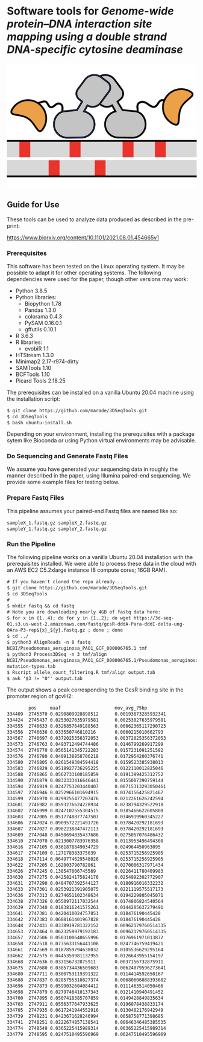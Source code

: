 # Software tools for <i>Genome-wide protein–DNA interaction site mapping using a double strand DNA-specific cytosine deaminase</i>
![logo](/title.png)
## Guide for Use
These tools can be used to analyze data produced as described in the pre-print:

  https://www.biorxiv.org/content/10.1101/2021.08.01.454665v1

### Prerequisites
This software has been tested on the Linux operating system. It may be possible to adapt it for other operating systems. The following dependencies were used for the paper, though other versions may work:
* Python 3.8.5
* Python libraries:
  * Biopython 1.78
  * Pandas 1.3.0
  * colorama 0.4.3
  * PySAM 0.16.0.1
  * gffutils 0.10.1
* R 3.6.3
* R libraries:
  * evobiR 1.1
* HTStream 1.3.0 
* Minimap2 2.17-r974-dirty
* SAMTools 1.10
* BCFTools 1.10
* Picard Tools 2.18.25

The prerequisites can be installed on a vanilla Ubuntu 20.04 machine using the installation script:

    $ git clone https://github.com/marade/3DSeqTools.git
    $ cd 3DSeqTools
    $ bash ubuntu-install.sh

Depending on your environment, installing the prerequisites with a package sytem like Bioconda or using Python virtual environments may be advisable.

### Do Sequencing and Generate Fastq Files
We assume you have generated your sequencing data in roughly the manner described in the paper, using Illumina paired-end sequencing. We provide some example files for testing below.
### Prepare Fastq Files
This pipeline assumes your paired-end Fastq files are named like so:

    sampleX_1.fastq.gz sampleX_2.fastq.gz
    sampleY_1.fastq.gz sampleY_2.fastq.gz

### Run the Pipeline
The following pipeline works on a vanilla Ubuntu 20.04 installation with the prerequisites installed. We were able to process these data in the cloud with an AWS EC2 C5.2xlarge instance (8 compute cores; 16GB RAM).

    # If you haven't cloned the repo already...
    $ git clone https://github.com/marade/3DSeqTools.git
    $ cd 3DSeqTools
    #
    $ mkdir fastq && cd fastq
    # Note you are downloading nearly 4GB of fastq data here:
    $ for x in {1..4}; do for y in {1..2}; do wget https://3d-seq-01.s3.us-west-2.amazonaws.com/fastq/gcsR-dddA-Para-dddI-delta-ung-0Ara-P3-rep${x}_${y}.fastq.gz ; done ; done
    $ cd ../
    $ python3 AlignReads -n 8 fastq NCBI/Pseudomonas_aeruginosa_PAO1_GCF_000006765.1 tmf
    $ python3 Process3DSeq -n 3 tmf/align NCBI/Pseudomonas_aeruginosa_PAO1_GCF_000006765.1/Pseudomonas_aeruginosa_PAO1_GCF_000006765.1.fna mutation-types.tab
    $ Rscript allele_count_filtering.R tmf/align output.tab
    $ awk '$3 != "0"' output.tab
    
The output shows a peak corresponding to the GcsR binding site in the promoter region of gcvH2:

            pos     maaf                    mov_avg_75bp
    334409  2745370 0.0290809928898512      0.00193873285932341
    334424  2745437 0.0253027635979581      0.00253027635979581
    334555  2746633 0.0326857649188563      0.00662365117290723
    334556  2746636 0.033550746810216       0.0060215010662793
    334567  2746697 0.0372025356372053      0.00372025356372053
    334573  2746763 0.0493712494744486      0.0146799269917299
    334574  2746770 0.0565141345722283      0.0157231091251582
    334576  2746780 0.0409138858706218      0.0172954200376741
    334580  2746805 0.0261549304594418      0.0159523385938013
    334583  2746829 0.0518927736295225      0.0122110012825046
    334588  2746865 0.0562733100185859      0.0191399425312752
    334590  2746879 0.0832333416646441      0.0155007390759144
    334594  2746919 0.0247753203440407      0.00715313293050461
    334597  2746946 0.0252966101694915      0.0174156425821467
    334599  2746970 0.0299255477207476      0.0212261626242594
    334601  2746982 0.0593276624228934      0.0238794329522918
    334602  2746999 0.0247107555304515      0.0385466622605808
    334603  2747005 0.0517748877747507      0.0346919960345227
    334606  2747024 0.0909572221491726      0.0378420292181693
    334607  2747027 0.0902238847472113      0.0378420292181693
    334609  2747048 0.0450694835437686      0.0275057076486432
    334610  2747070 0.0213007783976358      0.0113953496494308
    334616  2747105 0.0361878849034729      0.024964450963095
    334617  2747109 0.127178383375039       0.0253715256925905
    334618  2747114 0.0649774629548026      0.0253715256925905
    334622  2747205 0.162003790782861       0.0270006317971434
    334626  2747245 0.138547006745569       0.0226411780409983
    334630  2747275 0.0425824175824176      0.0254992302772907
    334631  2747290 0.0484707392544127      0.0180916016332232
    334633  2747301 0.0253921391905075      0.0221119575517173
    334636  2747313 0.0274651102348634      0.0194229805045071
    334638  2747326 0.0550972117032544      0.0174806824540564
    334639  2747340 0.0183816241575261      0.0144205637279491
    334641  2747381 0.0420410024757851      0.018476190445428
    334642  2747383 0.0688161401967828      0.018476190445428
    334648  2747431 0.0338919781322152      0.00962179760514335
    334653  2747464 0.0623259979192183      0.00962179760514335
    334657  2747506 0.0503100640655996      0.0176961971013872
    334658  2747518 0.0735633156441108      0.0247746759419421
    334661  2747569 0.0187859794638032      0.0105536629295164
    334662  2747575 0.0445359981132955      0.0126643955154197
    334668  2747636 0.037156732875911       0.0037156732875911
    334675  2747680 0.0385734436509683      0.00624079596273641
    334680  2747711 0.0300753119391322      0.0114414592650167
    334688  2747837 0.0285755310827374      0.00680606088393682
    334696  2747873 0.0599032604084412      0.0111463514050466
    334698  2747879 0.0279746410137343      0.0121410940491452
    334700  2747895 0.0507418385707859      0.0149428849835634
    334703  2747911 0.0556377647933625      0.0196078438833174
    334705  2747935 0.0617241944552916      0.0130402176942949
    334739  2748231 0.0423671628246994      0.0058758771398685
    334741  2748251 0.0222674857138541      0.00646346485385535
    334774  2748549 0.0365225415989314      0.00365225415989314
    334779  2748595 0.0247510495596969      0.00247510495596969

